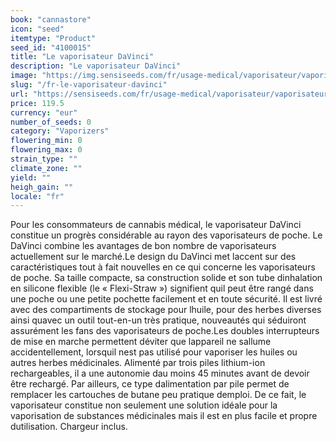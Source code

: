 ```yaml
---
book: "cannastore"
icon: "seed"
itemtype: "Product"
seed_id: "4100015"
title: "Le vaporisateur DaVinci"
description: "Le vaporisateur DaVinci"
image: "https://img.sensiseeds.com/fr/usage-medical/vaporisateur/vaporisateur-da-vinci-image.png"
slug: "/fr-le-vaporisateur-davinci"
url: "https://sensiseeds.com/fr/usage-medical/vaporisateur/vaporisateur-da-vinci?a_aid=cannastore"
price: 119.5
currency: "eur"
number_of_seeds: 0
category: "Vaporizers"
flowering_min: 0
flowering_max: 0
strain_type: ""
climate_zone: ""
yield: ""
heigh_gain: ""
locale: "fr"
---
```

Pour les consommateurs de cannabis médical, le vaporisateur DaVinci constitue un progrès considérable au rayon des vaporisateurs de poche. Le DaVinci combine les avantages de bon nombre de vaporisateurs actuellement sur le marché.Le design du DaVinci met laccent sur des caractéristiques tout à fait nouvelles en ce qui concerne les vaporisateurs de poche. Sa taille compacte, sa construction solide et son tube dinhalation en silicone flexible (le « Flexi-Straw ») signifient quil peut être rangé dans une poche ou une petite pochette facilement et en toute sécurité. Il est livré avec des compartiments de stockage pour lhuile, pour des herbes diverses ainsi quavec un outil tout-en-un très pratique, nouveautés qui séduiront assurément les fans des vaporisateurs de poche.Les doubles interrupteurs de mise en marche permettent déviter que lappareil ne sallume accidentellement, lorsquil nest pas utilisé pour vaporiser les huiles ou autres herbes médicinales. Alimenté par trois piles lithium-ion rechargeables, il a une autonomie dau moins 45 minutes avant de devoir être rechargé. Par ailleurs, ce type dalimentation par pile permet de remplacer les cartouches de butane peu pratique demploi. De ce fait, le vaporisateur constitue non seulement une solution idéale pour la vaporisation de substances médicinales mais il est en plus facile et propre dutilisation. Chargeur inclus.
